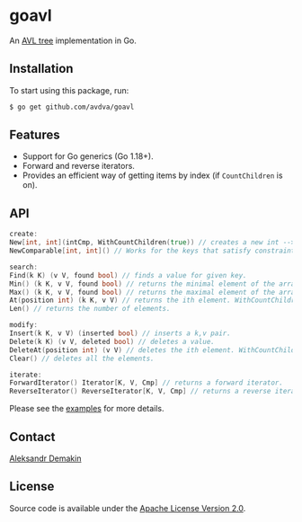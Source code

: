# goavl
An [AVL tree](https://en.wikipedia.org/wiki/AVL_tree) implementation in Go.

## Installation

To start using this package, run:

```sh
$ go get github.com/avdva/goavl
```

## Features

- Support for Go generics (Go 1.18+).
- Forward and reverse iterators.
- Provides an efficient way of getting items by index (if `CountChildren` is on).

## API

```go
create:
New[int, int](intCmp, WithCountChildren(true)) // creates a new int --> int tree.
NewComparable[int, int]() // Works for the keys that satisfy constraints.Ordered. 

search:
Find(k K) (v V, found bool) // finds a value for given key.
Min() (k K, v V, found bool) // returns the minimal element of the array.
Max() (k K, v V, found bool) // returns the maximal element of the array.
At(position int) (k K, v V) // returns the ith element. WithCountChildren must be set to true.
Len() // returns the number of elements.

modify:
Insert(k K, v V) (inserted bool) // inserts a k,v pair.
Delete(k K) (v V, deleted bool) // deletes a value.
DeleteAt(position int) (v V) // deletes the ith element. WithCountChildren must be set to true.
Clear() // deletes all the elements.

iterate:
ForwardIterator() Iterator[K, V, Cmp] // returns a forward iterator.
ReverseIterator() ReverseIterator[K, V, Cmp] // returns a reverse iterator.
```

Please see the [examples](/tree_example_test.go) for more details.

## Contact

[Aleksandr Demakin](mailto:alexander.demakin@gmail.com)

## License

Source code is available under the [Apache License Version 2.0](/LICENSE).